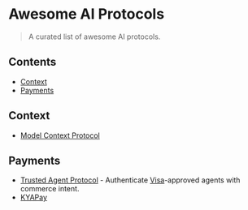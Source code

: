 # Awesome AI Protocols

> A curated list of awesome AI protocols.

## Contents

- [Context](#context)
- [Payments](#payments)

## Context

- [Model Context Protocol](https://modelcontextprotocol.io/docs/getting-started/intro)

## Payments

- [Trusted Agent Protocol](https://developer.visa.com/capabilities/trusted-agent-protocol) - Authenticate [Visa](https://usa.visa.com/)-approved agents with commerce intent.
- [KYAPay](https://www.kyapay.ai/)
